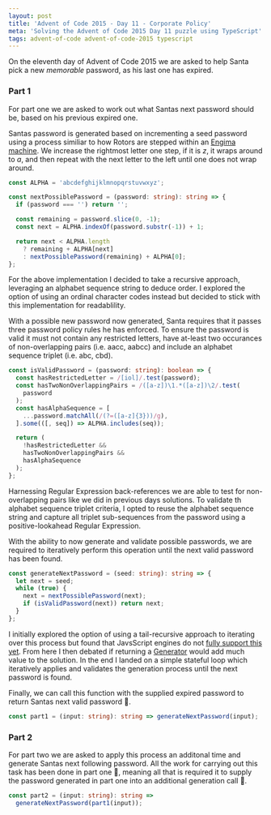 ```yaml
---
layout: post
title: 'Advent of Code 2015 - Day 11 - Corporate Policy'
meta: 'Solving the Advent of Code 2015 Day 11 puzzle using TypeScript'
tags: advent-of-code advent-of-code-2015 typescript
---
```


On the eleventh day of Advent of Code 2015 we are asked to help Santa pick a new _memorable_ password, as his last one has expired.

<!--more-->

### Part 1

For part one we are asked to work out what Santas next password should be, based on his previous expired one.

Santas password is generated based on incrementing a seed password using a process similiar to how Rotors are stepped within an [Engima machine](https://en.wikipedia.org/wiki/Enigma_machine).
We increase the rightmost letter one step, if it is _z_, it wraps around to _a_, and then repeat with the next letter to the left until one does not wrap around.

```typescript
const ALPHA = 'abcdefghijklmnopqrstuvwxyz';

const nextPossiblePassword = (password: string): string => {
  if (password === '') return '';

  const remaining = password.slice(0, -1);
  const next = ALPHA.indexOf(password.substr(-1)) + 1;

  return next < ALPHA.length
    ? remaining + ALPHA[next]
    : nextPossiblePassword(remaining) + ALPHA[0];
};
```

For the above implementation I decided to take a recursive approach, leveraging an alphabet sequence string to deduce order.
I explored the option of using an ordinal character codes instead but decided to stick with this implementation for readablility.

With a possible new password now generated, Santa requires that it passes three password policy rules he has enforced.
To ensure the password is valid it must not contain any restricted letters, have at-least two occurances of non-overlapping pairs (i.e. aacc, aabcc) and include an alphabet sequence triplet (i.e. abc, cbd).

```typescript
const isValidPassword = (password: string): boolean => {
  const hasRestrictedLetter = /[iol]/.test(password);
  const hasTwoNonOverlappingPairs = /([a-z])\1.*([a-z])\2/.test(
    password
  );
  const hasAlphaSequence = [
    ...password.matchAll(/(?=([a-z]{3}))/g),
  ].some(([, seq]) => ALPHA.includes(seq));

  return (
    !hasRestrictedLetter &&
    hasTwoNonOverlappingPairs &&
    hasAlphaSequence
  );
};
```

Harnessing Regular Expression back-references we are able to test for non-overlapping pairs like we did in previous days solutions.
To validate th alphabet sequence triplet criteria, I opted to reuse the alphabet sequence string and capture all triplet sub-sequences from the password using a positive-lookahead Regular Expression.

With the ability to now generate and validate possible passwords, we are required to iteratively perform this operation until the next valid password has been found.

```typescript
const generateNextPassword = (seed: string): string => {
  let next = seed;
  while (true) {
    next = nextPossiblePassword(next);
    if (isValidPassword(next)) return next;
  }
};
```

I initially explored the option of using a tail-recursive approach to iterating over this process but found that JavsScript engines do not [fully support this yet](https://dev.to/snird/recursion-optimization-in-js-where-is-it-ptc-tco-and-fud-4fka).
From here I then debated if returning a [Generator](https://developer.mozilla.org/en-US/docs/Web/JavaScript/Reference/Global_Objects/Generator) would add much value to the solution.
In the end I landed on a simple stateful loop which iteratively applies and validates the generation process until the next password is found.

Finally, we can call this function with the supplied expired password to return Santas next valid password 🌟.

```typescript
const part1 = (input: string): string => generateNextPassword(input);
```

### Part 2

For part two we are asked to apply this process an additonal time and generate Santas next following password.
All the work for carrying out this task has been done in part one 🎉, meaning all that is required it to supply the password generated in part one into an additional generation call 🌟.

```typescript
const part2 = (input: string): string =>
  generateNextPassword(part1(input));
```
